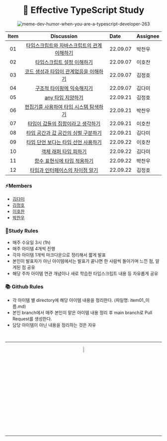 
<div align=center>

<h1> 🚀 Effective TypeScript Study </h1>

![meme-dev-humor-when-you-are-a-typescript-developer-263](https://user-images.githubusercontent.com/56783350/184276754-fd5e214c-ea75-43a6-9214-c499259aef4e.jpeg)


| Item     |                                    Discussion                        | Date       |Assignee|
|:------:  | :------------------------------------------------------------------: | :--------- | :--------- |
| 01       | [타입스크립트와 자바스크립트의 관계 이해하기](#) | 22.09.07 | 박찬우
| 02       | [타입스크립트 설정 이해하기](#) | 22.09.07 | 이호찬
| 03       | [코드 생성과 타입이 관계없음을 이해하기](#) | 22.09.07 | 김정호
| 04       | [구조적 타이핑에 익숙해지기](#) | 22.09.07 | 김다미
| 05       | [any 타입 지양하기](#) | 22.09.21 |김정호
| 06       | [편집기를 사용하여 타입 시스템 탐색하기](#) | 22.09.21 |박찬우
| 07       | [타입이 값들의 집합이라고 생각하기](#) | 22.09.21 |이호찬
| 08       | [타입 공간과 값 공간의 심벌 구분하기](#) | 22.09.21 |김다미
| 09       | [타입 단언 보다는 타입 선언 사용하기](#) | 22.09.22 |이호찬
| 10       | [객체 래퍼 타입 피하기](#) | 22.09.22 |김다미
| 11       | [함수 표현식에 타입 적용하기](#) | 22.09.22 |박찬우
| 12       | [타입과 인터페이스의 차이점 알기](#) | 22.09.22 |김정호

</div>


### ⚡️Members
- [김다미](https://github.com/damilog)
- [김정호](https://github.com/Hoya-kim)
- [이호찬](https://github.com/hochan222)
- [박찬우](https://github.com/chanuuuuu)


### 📝Study Rules
- 매주 수요일 3시 (1h)
- 매주 아이템 4개씩 진행
- 각자 아이템 1개씩 마크다운으로 정리해서 짧게 발표
- 본인이 발표자가 아닌 아이템에서는 발표가 끝나면 한 사람씩 돌아가며 느낀 점, 알게된 점 공유
- 해당 주차 아이템 연관 개념이나 새로 학습한 타입스크립트 내용 등 자유롭게 공유

### 📚 Github Rules 
  - 각 아이템 별 directory에 해당 아이템 내용을 정리한다. (파일명: item01_이름.md)
  - 본인 branch에서 매주 본인이 맡은 아이템 내용 정리 후 main branch로 Pull Request를 생성한다.
  - 담당 아이템이 아닌 내용을 정리하는 것은 자유

<br />
<hr />
<p align="center">
    <img width="7%" alt="_2021-05-12__1 58 58" src="https://user-images.githubusercontent.com/25525648/117926239-69859c00-b333-11eb-88d1-3c59bd5cf166.png">
</p>
<hr />
